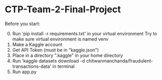 # CTP-Team-2-Final-Project

Before you start:

0. Run 'pip install -r requirements.txt' in your virtual environment
    Try to make sure virtual environment is named venv
1. Make a Kaggle account
2. Get API Token (must be in "kaggle.json")
3. Place in a directory ".kaggle" in your home directory
4. Run 'kaggle datasets download -d chitwanmanchanda/fraudulent-transactions-data' in terminal
5. Run app.py
